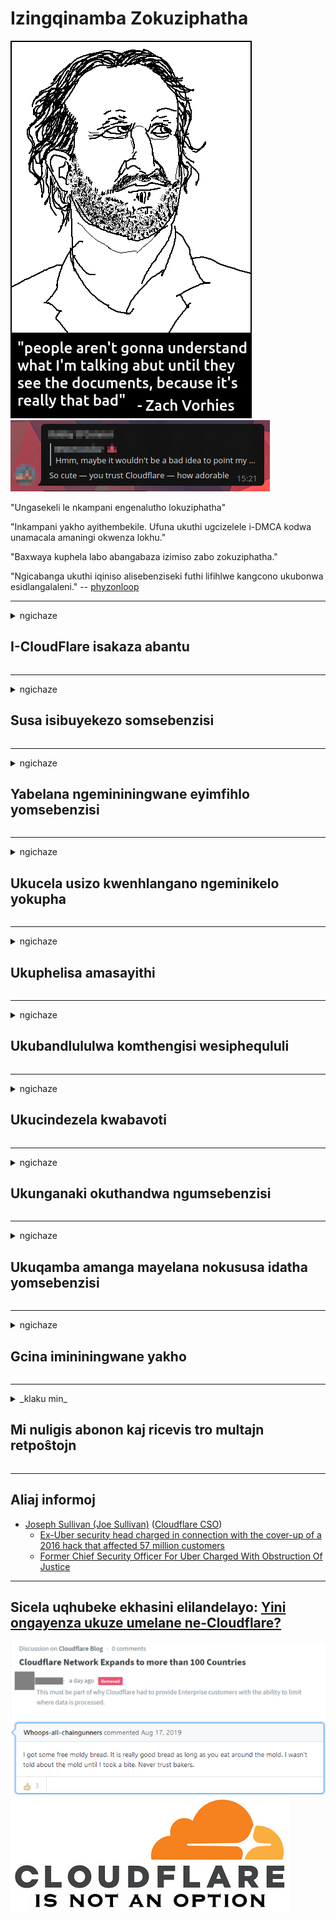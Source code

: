 # Izingqinamba Zokuziphatha

![](../image/itsreallythatbad.jpg)
![](../image/telegram/c81238387627b4bfd3dcd60f56d41626.jpg)

"Ungasekeli le nkampani engenalutho lokuziphatha"

"Inkampani yakho ayithembekile. Ufuna ukuthi ugcizelele i-DMCA kodwa unamacala amaningi okwenza lokhu."

"Baxwaya kuphela labo abangabaza izimiso zabo zokuziphatha."

"Ngicabanga ukuthi iqiniso alisebenziseki futhi lifihlwe kangcono ukubonwa esidlangalaleni."  -- [phyzonloop](https://twitter.com/phyzonloop)


---


<details>
<summary>ngichaze

## I-CloudFlare isakaza abantu
</summary>


I-Cloudflare ithumela ama-imeyili ogaxekile kubasebenzisi abangasebenzisi i-Cloudflare.

- Thumela ama-imeyili kuphela ababhalisile abangene
- Lapho umsebenzisi ethi "yeka", bese uyeka ukuthumela i-imeyili

Kulula kanjalo. Kepha iCloudflare ayinendaba.
UCloudflare uthe ukusebenzisa insizakalo yabo kungamisa bonke abaxosha noma abahlaseli.
Singayimisa kanjani iCloudflare ngaphandle kokusebenzisa iCloudflare?


| 🖼 | 🖼 |
| --- | --- |
| ![](../image/cfspam01.jpg) | ![](../image/cfspam03.jpg) |
| ![](../image/cfspam02.jpg) | ![](../image/cfspambrittany.jpg)<br>![](../image/cfspamtwtr.jpg) |

</details>

---

<details>
<summary>ngichaze

## Susa isibuyekezo somsebenzisi
</summary>


Ukubuyekezwa okungalungile kwe-Cloudflare censor.
Uma uthumela umbhalo we-anti-Cloudflare ku-Twitter, unethuba lokuthola impendulo evela kwisisebenzi seCloudflare ngomyalezo othi "Cha, akuwona".
Uma uthumela isibuyekezo esingesihle kunoma isiphi isayithi lokubuyekezwa, bazozama ukusingena.


| 🖼 | 🖼 |
| --- | --- |
| ![](../image/cfcenrev_01.jpg)<br>![](../image/cfcenrev_02.jpg) | ![](../image/cfcenrev_03.jpg) |

</details>

---

<details>
<summary>ngichaze

## Yabelana ngemininingwane eyimfihlo yomsebenzisi
</summary>


I-Cloudflare inenkinga enkulu yokuhlukunyezwa.
I-Cloudflare ihlanganyela imininingwane yomuntu yalabo abakhalaza ngezindawo ezisingathiwe.
Kwesinye isikhathi bayakucela ukuthi unikeze umazisi wakho wangempela.
Uma ungafuni ukuhlukunyezwa, ukuhlaselwa, ukushintshwa noma ukubulawa, kungcono uhlale kude namawebhusayithi we-Cloudflared.


| 🖼 | 🖼 |
| --- | --- |
| ![](../image/cfdox_what.jpg) | ![](../image/cfdox_swat.jpg) |
| ![](../image/cfdox_kill.jpg) | ![](../image/cfdox_threat.jpg) |
| ![](../image/cfdox_dox.jpg) | ![](../image/cfdox_ex1.jpg) |
| ![](../image/cfabuseform.jpg) | ![](../image/cfdox_ex2.jpg) |

</details>

---

<details>
<summary>ngichaze

## Ukucela usizo kwenhlangano ngeminikelo yokupha
</summary>


I-CloudFlare icela iminikelo yokupha.
Kuyamangaza impela ukuthi inkampani yaseMelika icele izinhlangano ezinikela ngezinhlangano ezingenzi inzuzo ezinezimbangela ezinhle.
Uma uthanda ukuvimba abantu noma ukuchitha isikhathi sabanye abantu, ungahle ufune uku-oda ezinye iziza zabasebenzi be-Cloudflare.


![](../image/cfdonate.jpg)

</details>

---

<details>
<summary>ngichaze

## Ukuphelisa amasayithi
</summary>


Uyokwenzenjani uma isiza sakho sehla ngokungazelelwe?
Kunemibiko yokuthi iCloudflare isusa ukucushwa komsebenzisi noma inkonzo yokumisa ngaphandle kwesixwayiso, buthule.
Siphakamisa ukuthi uthole umhlinzeki ongcono.

![](../image/cftmnt.jpg)

</details>

---

<details>
<summary>ngichaze

## Ukubandlululwa komthengisi wesiphequluli
</summary>


I-CloudFlare inikela ukuphathwa okukhethekile kulabo abasebenzisa iFirefox ngenkathi inikela ukuphathwa okunenzondo kubasebenzisi be-non-Tor-Browser ngaphezulu kweTor.
Abasebenzisi be-Tor abenqaba ilungelo lokukhipha i-javascript engeyona mahhala nabo bathola ukuphathwa ngonya.
Lokhu kungalingani kokufinyelela ukuhlukunyezwa kokungathathi hlangothi nokusebenzisa kabi amandla.

![](../image/browdifftbcx.gif)

- Kwesobunxele: Isiphequluli seTor, kwesokudla: i-Chrome. Ikheli elifanayo le-IP.

![](../image/browserdiff.jpg)

- Kwesobunxele: I-Tor Browser Javascript Ikhubazekile, Ikhukhi Inikwe amandla
- Kwesokudla: I-Chrome Javascript Inikwe amandla, Ikhukhi Ikhutshaziwe

![](../image/cfsiryoublocked.jpg)

- I-QuteBrowser (isiphequluli esincane) ngaphandle kweTor (Clearnet IP)

| ***Isiphequluli*** | ***Ukuthola ukwelashwa*** |
| --- | --- |
| Tor Browser (I-Javascript inikwe amandla) | ukufinyelela kuvunyelwe |
| Firefox (I-Javascript inikwe amandla) | ukufinyelela kunciphisiwe |
| Chromium (I-Javascript inikwe amandla) | ukufinyelela kunciphisiwe |
| Chromium or Firefox (IJavascript ikhutshaziwe) | ukufinyelela kuvinjelwe |
| Chromium or Firefox (Ikhukhi ikhutshaziwe) | ukufinyelela kuvinjelwe |
| QuteBrowser | ukufinyelela kuvinjelwe |
| lynx | ukufinyelela kuvinjelwe |
| w3m | ukufinyelela kuvinjelwe |
| wget | ukufinyelela kuvinjelwe |


Yini ungasebenzisi inkinobho yomsindo ukuxazulula inselele elula?

Yebo, kunenkinobho yomsindo, kepha ayisebenzi njalo ngeTor.
Uzowuthola lo mlayezo uma uwuchofoza:

```
Zama futhi emuva kwesikhathi
Ikhompyutha noma inethiwekhi yakho kungenzeka ithumele imibuzo ezenzakalelayo.
Ukuvikela abasebenzisi bethu, asikwazi ukucubungula isicelo sakho manje.
Ngemininingwane engaphezulu vakashela ikhasi lethu losizo
```

</details>

---

<details>
<summary>ngichaze

## Ukucindezela kwabavoti
</summary>


Abavoti emazweni aseMelika babhalisela ukuvota ekugcineni ngokusebenzisa iwebhusayithi kanobhala wombuso esifundeni abahlala kuso.
Amahhovisi kanobhala wombuso alawulwa yiRiphabhlikhi enza umsebenzi wokucindezela abavotayo ngokufaka isicelo sokweyisa iwebhusayithi kanobhala wombuso nge-Cloudflare.
Ukuphathwa ngesihluku kwe-Cloudflare yabasebenzisi be-Tor, isikhundla sayo se-MITM njengendawo ebaluleke kakhulu yokubhekwa komhlaba wonke, kanye nendima yayo eyonakalisayo jikelele yenza labo abafuna ukuvota bangabaze ukubhalisa.
Imigwaqo ikakhulukazi ivame ukwamukela ubumfihlo.
Amafomu okubhalisela ukuvota aqoqa imininingwane ebucayi mayelana nokuncika kwabavoti kwezombusazwe, ikheli lakhe lendawo, inombolo yokuphepha komphakathi nosuku lokuzalwa.
Amazwe amaningi enza kuphela isethi yaphansi yalolo lwazi etholakala esidlangalaleni, kodwa iCloudflare ibona lonke lolo lwazi lapho othile ebhalisa ukuvota.

Qaphela ukuthi ukubhaliswa kwamaphepha akuvimbi i-Cloudflare ngoba unobhala wabasebenzi abangene ekutholeni imininingwane yedatha bazosebenzisa iwebhusayithi ye-Cloudflare ukufaka idatha.

| 🖼 | 🖼 |
| --- | --- |
| ![](../image/cfvotm_01.jpg) | ![](../image/cfvotm_02.jpg) |

- I-Change.org iwebhusayithi eyaziwayo yokuqoqa amavoti bese ithatha izinyathelo.
“abantu yonke indawo baqala imikhankaso, bahlanganisa abasekeli, futhi basebenze nabenzi bezinqumo ukushayela izixazululo.”
Ngeshwa, abantu abaningi abakwazi ukubuka i-windows.org nhlobo ngenxa yokuhlunga ngesihluku kwe-Cloudflare.
Bavinjelwe ukuthi basayine isikhalazo, ngakho-ke bababeke eceleni kwinqubo yentando yeningi.
Kusetshenziswa enye ipulatifomu engafakwanga njenge-OpenPback kusiza ukulungisa inkinga.

| 🖼 | 🖼 |
| --- | --- |
| ![](../image/changeorgasn.jpg) | ![](../image/changeorgtor.jpg) |

- "I-Athenian Project" ye-Cloudflare inikela ngamazinga webhizinisi wokuvikela mahhala kumawebhusayithi okhetho asekhaya nawasekhaya.
Bathe "izifunda zabo zingafinyelela ulwazi lokhetho nokubhaliswa kwabavoti" kepha lokhu kungamanga ngoba abantu abaningi abakwazi nje ukubheka isiza nhlobo.

</details>

---

<details>
<summary>ngichaze

## Ukunganaki okuthandwa ngumsebenzisi
</summary>


Uma ukhetha ukuphuma okuthile, ulindele ukuthi ungatholi i-imeyili ngakho.
I-Cloudflare ayinaki okuthandwa ngumsebenzisi futhi yabelana ngemininingwane nezinhlangano zezinkampani zangaphandle ngaphandle kwemvume yekhasimende.
Uma usebenzisa uhlelo lwabo lwamahhala, kwesinye isikhathi bakuthumela i-imeyili becela ukuthenga okubhaliselwe njalo ngenyanga.

![](../image/cfviopl_tp.jpg)

</details>

---

<details>
<summary>ngichaze

## Ukuqamba amanga mayelana nokususa idatha yomsebenzisi
</summary>


Ngokusho kwale bhulogi lekhasimende le-Cloudflare, iCloudflare iqamba amanga mayelana nokususa ama-akhawunti.
Namuhla, izinkampani eziningi zigcina idatha yakho ngemuva kokuthi uvale noma ususe i-akhawunti yakho.
Izinkampani eziningi ezinhle ziyasho ngakho ngenqubomgomo yazo yobumfihlo.
I-Cloudflare? Cha.

```
2019-08-05 I-CloudFlare ingithumele isiqinisekiso sokuthi bazoyisusa i-akhawunti yami.
2019-10-02 Ngithole i-imeyili evela ku-CloudFlare "ngoba ngiyikhasimende"
```

UClifflare ubengazi ngegama elithi "susa".
Uma ikhishwe ngempela, kungani leli khasimende langaphambili lithole i-imeyili?
Ubuye waveza nokuthi nenqubomgomo yobumfihlo ye-Cloudflare ayisho lutho ngayo.

```
Umgomo wabo omusha wobumfihlo awasho lutho ngokugcina idatha unyaka.
```

![](../image/cfviopl_notdel.jpg)

Ungayethemba kanjani iCloudflare uma inqubomgomo yabo yobumfihlo iyi-LIE?

</details>

---

<details>
<summary>ngichaze

## Gcina imininingwane yakho
</summary>


Ukususa i-akhawunti ye-Cloudflare kuyizinga elinzima.

```
Hambisa ithikithi lokusekelwa usebenzisa isigaba se- "Akhawunti",
futhi ucele ukususwa kwe-akhawunti emzimbeni womlayezo.
Akumele ube nezizinda noma amakhadi wesikweletu afakwe kwi-akhawunti yakho ngaphambi kokucela ukusulwa.
```

Uzothola le imeyili yokuqinisekisa.

![](../image/cf_deleteandkeep.jpg)

"Sesiqalile ukucubungula isicelo sakho sokususa" kepha "Sizoqhubeka nokugcina imininingwane yakho".

Ungakwazi "ukwethemba" lokhu?

</details>

---

<details>
<summary>_klaku min_

## Mi nuligis abonon kaj ricevis tro multajn retpoŝtojn
</summary>


La uzanto nuligis sian 'Cloudflare stream' abonon kaj li ricevas retpoŝtajn memorigilojn ĉiutage por rememorigi lin pri nuligita abono.
Ne estas malaprobita butono. Kiel vi ĉesas ĉi tiun frenezon?

![](../image/barrageemailcancelsubscription.jpg)

Cloudflare diris al ĉi tiu uzanto kontakti subtenteamo kaj peti ĉiujn viajn enhavojn forigi.

- [t](https://web.archive.org/web/20210412165334/https://twitter.com/JohnHaldson/status/1381651569247088650)

</details>

---

## Aliaj informoj

- [Joseph Sullivan (Joe Sullivan)](../cloudflare_inc/cloudflare_members.md) ([Cloudflare CSO](https://twitter.com/eastdakota/status/1296522269313785862))
  - [Ex-Uber security head charged in connection with the cover-up of a 2016 hack that affected 57 million customers](https://www.businessinsider.com/uber-data-hack-security-head-joe-sullivan-charged-cover-up-2020-8)
  - [Former Chief Security Officer For Uber Charged With Obstruction Of Justice](https://www.justice.gov/usao-ndca/pr/former-chief-security-officer-uber-charged-obstruction-justice)


---

## Sicela uqhubeke ekhasini elilandelayo:   [Yini ongayenza ukuze umelane ne-Cloudflare?](zu.action.md)

![](../image/censor_cloudflare_blogcomment.jpg)
![](../image/freemoldybread.jpg)
![](../image/cfisnotanoption.jpg)
